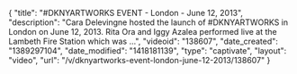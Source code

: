 {
    "title": "#DKNYARTWORKS EVENT - London - June 12, 2013",
    "description": "Cara Delevingne hosted the launch of #DKNYARTWORKS in London on June 12, 2013. Rita Ora and Iggy Azalea performed live at the Lambeth Fire Station which was ...",
    "videoid": "138607",
    "date_created": "1389297104",
    "date_modified": "1418181139",
    "type": "captivate",
    "layout": "video",
    "url": "\/v\/dknyartworks-event-london-june-12-2013\/138607"
}